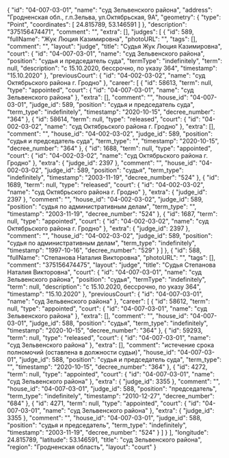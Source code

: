 {
    "id": "04-007-03-01",
    "name": "суд Зельвенского района",
    "address": "Гродненская обл., г.п.Зельва, ул.Октябрьская, 9А",
    "geometry": {
        "type": "Point",
        "coordinates": [
            24.815789,
            53.146591
        ]
    },
    "description": "375156474471",
    "comment": "",
    "extra": [],
    "judges": [
        {
            "id": 589,
            "fullName": "Жук Люция Казимировна",
            "photoURL": "",
            "tags": [],
            "comment": "",
            "layout": "judge",
            "title": "Судья Жук Люция Казимировна",
            "court": {
                "id": "04-007-03-01",
                "name": "суд Зельвенского района",
                "position": "судья и председатель суда",
                "termType": "indefinitely",
                "term": null,
                "description": "c 15.10.2020, бессрочно, по указу 364",
                "timestamp": "15.10.2020"
            },
            "previousCourt": {
                "id": "04-002-03-02",
                "name": "суд Октябрьского района г. Гродно"
            },
            "career": [
                {
                    "id": 58613,
                    "term": null,
                    "type": "appointed",
                    "court": {
                        "id": "04-007-03-01",
                        "name": "суд Зельвенского района"
                    },
                    "extra": [],
                    "comment": "",
                    "house_id": "04-007-03-01",
                    "judge_id": 589,
                    "position": "судья и председатель суда",
                    "term_type": "indefinitely",
                    "timestamp": "2020-10-15",
                    "decree_number": "364"
                },
                {
                    "id": 58614,
                    "term": null,
                    "type": "released",
                    "court": {
                        "id": "04-002-03-02",
                        "name": "суд Октябрьского района г. Гродно"
                    },
                    "extra": [],
                    "comment": "",
                    "house_id": "04-002-03-02",
                    "judge_id": 589,
                    "position": "судья и председатель суда",
                    "term_type": "",
                    "timestamp": "2020-10-15",
                    "decree_number": "364"
                },
                {
                    "id": 1688,
                    "term": null,
                    "type": "appointed",
                    "court": {
                        "id": "04-002-03-02",
                        "name": "суд Октябрьского района г. Гродно"
                    },
                    "extra": {
                        "judge_id": 2397
                    },
                    "comment": "",
                    "house_id": "04-002-03-02",
                    "judge_id": 589,
                    "position": "судья",
                    "term_type": "indefinitely",
                    "timestamp": "2003-11-19",
                    "decree_number": "524"
                },
                {
                    "id": 1689,
                    "term": null,
                    "type": "released",
                    "court": {
                        "id": "04-002-03-02",
                        "name": "суд Октябрьского района г. Гродно"
                    },
                    "extra": {
                        "judge_id": 2397
                    },
                    "comment": "",
                    "house_id": "04-002-03-02",
                    "judge_id": 589,
                    "position": "судья по административным делам",
                    "term_type": "",
                    "timestamp": "2003-11-19",
                    "decree_number": "524"
                },
                {
                    "id": 1687,
                    "term": null,
                    "type": "appointed",
                    "court": {
                        "id": "04-002-03-02",
                        "name": "суд Октябрьского района г. Гродно"
                    },
                    "extra": {
                        "judge_id": 2397
                    },
                    "comment": "",
                    "house_id": "04-002-03-02",
                    "judge_id": 589,
                    "position": "судья по административным делам",
                    "term_type": "indefinitely",
                    "timestamp": "1997-10-16",
                    "decree_number": "529"
                }
            ]
        },
        {
            "id": 588,
            "fullName": "Степанова Наталия Викторовна",
            "photoURL": "",
            "tags": [],
            "comment": "375156474475",
            "layout": "judge",
            "title": "Судья Степанова Наталия Викторовна",
            "court": {
                "id": "04-007-03-01",
                "name": "суд Зельвенского района",
                "position": "судья",
                "termType": "indefinitely",
                "term": null,
                "description": "c 15.10.2020, бессрочно, по указу 364",
                "timestamp": "15.10.2020"
            },
            "previousCourt": {
                "id": "04-007-03-01",
                "name": "суд Зельвенского района"
            },
            "career": [
                {
                    "id": 58612,
                    "term": null,
                    "type": "appointed",
                    "court": {
                        "id": "04-007-03-01",
                        "name": "суд Зельвенского района"
                    },
                    "extra": [],
                    "comment": "",
                    "house_id": "04-007-03-01",
                    "judge_id": 588,
                    "position": "судья",
                    "term_type": "indefinitely",
                    "timestamp": "2020-10-15",
                    "decree_number": "364"
                },
                {
                    "id": 59293,
                    "term": null,
                    "type": "released",
                    "court": {
                        "id": "04-007-03-01",
                        "name": "суд Зельвенского района"
                    },
                    "extra": [],
                    "comment": "истечение срока полномочий (оставлена в должности судьи)",
                    "house_id": "04-007-03-01",
                    "judge_id": 588,
                    "position": "судья и председатель суда",
                    "term_type": "",
                    "timestamp": "2020-10-15",
                    "decree_number": "364"
                },
                {
                    "id": 4272,
                    "term": null,
                    "type": "appointed",
                    "court": {
                        "id": "04-007-03-01",
                        "name": "суд Зельвенского района"
                    },
                    "extra": {
                        "judge_id": 3355
                    },
                    "comment": "",
                    "house_id": "04-007-03-01",
                    "judge_id": 588,
                    "position": "председатель",
                    "term_type": "indefinitely",
                    "timestamp": "2010-12-27",
                    "decree_number": "684"
                },
                {
                    "id": 4271,
                    "term": null,
                    "type": "appointed",
                    "court": {
                        "id": "04-007-03-01",
                        "name": "суд Зельвенского района"
                    },
                    "extra": {
                        "judge_id": 3355
                    },
                    "comment": "",
                    "house_id": "04-007-03-01",
                    "judge_id": 588,
                    "position": "судья и председатель",
                    "term_type": "indefinitely",
                    "timestamp": "2003-11-19",
                    "decree_number": "524"
                }
            ]
        }
    ],
    "longitude": 24.815789,
    "latitude": 53.146591,
    "title": "суд Зельвенского района",
    "region": "Гродненская область",
    "layout": "court"
}